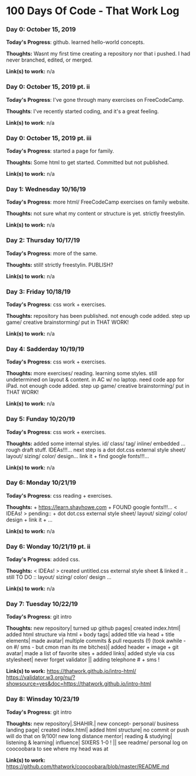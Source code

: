 # 100 Days Of Code - That Work Log


### Day 0: October 15, 2019

**Today's Progress**: github. learned hello-world concepts.

**Thoughts:** Wasnt my first time creating a repository nor that i pushed. I had never branched, edited, or merged.

**Link(s) to work:** n/a


### Day 0: October 15, 2019 pt. ii

**Today's Progress**: I've gone through many exercises on FreeCodeCamp.

**Thoughts**: I've recently started coding, and it's a great feeling.

**Link(s) to work**: n/a


### Day 0: October 15, 2019 pt. iii

**Today's Progress**: started a page for family. 

**Thoughts:** Some html to get started. Committed but not published.

**Link(s) to work:** n/a


### Day 1: Wednesday 10/16/19

**Today's Progress**: more html/ FreeCodeCamp exercises on family website.

**Thoughts:** not sure what my content or structure is yet. strictly freestylin. 

**Link(s) to work:** n/a 


### Day 2: Thursday 10/17/19

**Today's Progress**: more of the same.

**Thoughts:** still! strictly freestylin. PUBLISH?

**Link(s) to work:** n/a 


### Day 3: Friday 10/18/19

**Today's Progress**: css work + exercises.

**Thoughts:** repository has been published. not enough code added. step up game/ creative brainstorming/ put in THAT WORK!  

**Link(s) to work:** n/a 


### Day 4: Sadderday 10/19/19

**Today's Progress**: css work + exercises.

**Thoughts:** more exercises/ reading. learning some styles. still undetermined on layout & content. 
in AC w/ no laptop. need code app for iPad. not enough code added. step up game/ creative brainstorming/ put in THAT WORK!  

**Link(s) to work:** n/a 


### Day 5: Funday 10/20/19

**Today's Progress**: css work + exercises.

**Thoughts:**  added some internal styles. id/ class/ tag/ inline/ embedded  ... rough draft stuff. IDEAs!!!... next step is a dot dot.css external style sheet/ layout/ sizing/ color/ design...
link it + find google fonts!!!...

**Link(s) to work:** n/a 


### Day 6: Monday 10/21/19

**Today's Progress**: css reading + exercises.

**Thoughts:**  + https://learn.shayhowe.com + FOUND google fonts!!!... < IDEAs! > 
pending:: + dot dot.css external style sheet/ layout/ sizing/ color/ design + link it + ...

**Link(s) to work:** n/a 


### Day 6: Wonday 10/21/19 pt. ii

**Today's Progress**: added css.

**Thoughts:**  < IDEAs! > 
created untitled.css external style sheet & linked it ..
still TO DO :: layout/ sizing/ color/ design ...

**Link(s) to work:** n/a


### Day 7: Tuesday 10/22/19

**Today's Progress**: git intro

**Thoughts:**  new repository| turned up github pages| created index.html| added html structure via html + body tags| added title via head + title elements| made avatar| multiple commits & pull requests (!) (took awhile - on #/ sms - but cmon man its me bitches)| added header + image + git avatar| made a list of favorite sites + added links| added style via css stylesheet| never forget validator || adding telephone # + sms !

**Link(s) to work:** https://thatwork.github.io/intro-html/
https://validator.w3.org/nu/?showsource=yes&doc=https://thatwork.github.io/intro-html


### Day 8: Winsday 10/23/19

**Today's Progress**: git intro

**Thoughts:**  new repository|.SHAHIR.| new concept- personal/ business landing page| created index.html| added html structure| no commit or push will do that on 9/100! new long distance mentor| reading & studying| listening & learning| influence| SIXERS 1-0 ! || see readme/ personal log on coocoobara to see where my head was at

**Link(s) to work:** https://github.com/thatwork/coocoobara/blob/master/README.md







<!--
1. [Find the Longest Word in a String](https://www.freecodecamp.com/challenges/find-the-longest-word-in-a-string)
2. [Title Case a Sentence](https://www.freecodecamp.com/challenges/title-case-a-sentence)
